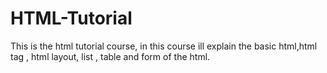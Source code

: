 # HTML-Tutorial
This is the html tutorial course, in this course ill  explain the basic html,html tag , html layout, list , table and form of the html.
